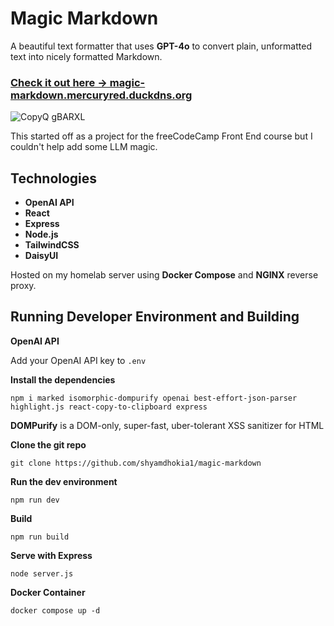 # Magic Markdown

A beautiful text formatter that uses **GPT-4o** to convert plain, unformatted text into nicely formatted Markdown.

### [Check it out here -> magic-markdown.mercuryred.duckdns.org](https://magic-markdown.mercuryred.duckdns.org/)
![CopyQ gBARXL](https://github.com/shyamdhokia1/magic-markdown/assets/92919658/46853cf3-9e87-4dc7-a925-d8e76d28c8d2)

This started off as a project for the freeCodeCamp Front End course but I couldn't help add some LLM magic.

## Technologies
- **OpenAI API**
- **React**
- **Express**
- **Node.js**
- **TailwindCSS**
- **DaisyUI**

Hosted on my homelab server using **Docker Compose** and **NGINX** reverse proxy.

## Running Developer Environment and Building

**OpenAI API**

Add your OpenAI API key to `.env`

**Install the dependencies**
```
npm i marked isomorphic-dompurify openai best-effort-json-parser highlight.js react-copy-to-clipboard express
```
**DOMPurify** is a DOM-only, super-fast, uber-tolerant XSS sanitizer for HTML

**Clone the git repo**
```
git clone https://github.com/shyamdhokia1/magic-markdown
```
**Run the dev environment**
```
npm run dev
```
**Build**
```
npm run build
```
**Serve with Express**
```
node server.js
```
**Docker Container**
```
docker compose up -d
```



